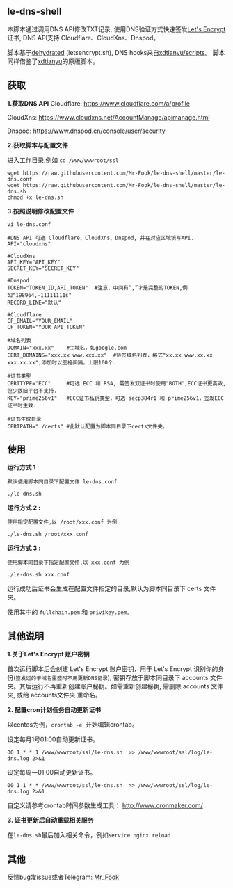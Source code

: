 le-dns-shell
----------------
本脚本通过调用DNS API修改TXT记录, 使用DNS验证方式快速签发[Let's Encrypt](https://letsencrypt.org/)证书, DNS API支持 Cloudflare、CloudXns、Dnspod。

脚本基于[dehydrated](https://github.com/lukas2511/dehydrated) (letsencrypt.sh), DNS hooks来自[xdtianyu/scripts](https://github.com/xdtianyu/scripts/tree/master/le-dns)。 脚本同样借鉴了[xdtianyu](https://github.com/xdtianyu/scripts/tree/master/le-dns)的原版脚本。

## 获取

**1.获取DNS API**
Cloudflare: https://www.cloudflare.com/a/profile

CloudXns: https://www.cloudxns.net/AccountManage/apimanage.html

Dnspod: https://www.dnspod.cn/console/user/security

**2.获取脚本与配置文件**

进入工作目录,例如 `cd /www/wwwroot/ssl`
```
wget https://raw.githubusercontent.com/Mr-Fook/le-dns-shell/master/le-dns.conf
wget https://raw.githubusercontent.com/Mr-Fook/le-dns-shell/master/le-dns.sh
chmod +x le-dns.sh
```

**3.按照说明修改配置文件** 

```vi le-dns.conf```
```
#DNS API 可选 Cloudflare、CloudXns、Dnspod, 并在对应区域填写API.
API="cloudxns"

#CloudXns
API_KEY="API_KEY"
SECRET_KEY="SECRET_KEY"

#Dnspod
TOKEN="TOKEN_ID,API_TOKEN"  #注意，中间有“,”才是完整的TOKEN,例如"198964,-11111111s"
RECORD_LINE="默认"

#Cloudflare
CF_EMAIL="YOUR_EMAIL"
CF_TOKEN="YOUR_API_TOKEN"

#域名列表
DOMAIN="xxx.xx"    #主域名，如google.com
CERT_DOMAINS="xxx.xx www.xxx.xx"  #待签域名列表，格式"xx.xx www.xx.xx xxx.xx.xx",添加时以空格间隔，上限100个.

#证书类型
CERTTYPE="ECC"     #可选 ECC 和 RSA, 需签发双证书时使用"BOTH",ECC证书更高效,但少数旧平台不支持.
KEY="prime256v1"   #ECC证书私钥类型，可选 secp384r1 和 prime256v1，签发ECC证书时生效.

#证书生成目录
CERTPATH="./certs" #此默认配置为脚本同目录下certs文件夹。
```

## 使用
**运行方式 1 :** 

`默认使用脚本同目录下配置文件 le-dns.conf`
```
./le-dns.sh
```
**运行方式 2 :** 

`使用指定配置文件,以 /root/xxx.conf 为例`
```
./le-dns.sh /root/xxx.conf
```
**运行方式 3 :**

`使用脚本同目录下指定配置文件,以 xxx.conf 为例`
```
./le-dns.sh xxx.conf
```
运行成功后证书会生成在配置文件指定的目录,默认为脚本同目录下 certs 文件夹。

使用其中的 `fullchain.pem` 和 `privikey.pem`。


## 其他说明
**1.关于Let's Encrypt 账户密钥** 

首次运行脚本后会创建 Let's Encrypt 账户密钥，用于 Let's Encrypt 识别你的身份(`签发过的子域名重签时不用更新DNS记录`), 密钥存放于脚本同目录下 accounts 文件夹。其后运行不再重新创建账户秘钥。如需重新创建秘钥, 需删除 accounts 文件夹, 或给 accounts文件夹 重命名。


**2. 配置cron计划任务自动更新证书**

以centos为例，`crontab -e`  开始编辑crontab。

设定每月1号01:00自动更新证书。
```
00 1 * * 1 /www/wwwroot/ssl/le-dns.sh  >> /www/wwwroot/ssl/log/le-dns.log 2>&1
```
设定每周一01:00自动更新证书。
```
00 1 1 * * /www/wwwroot/ssl/le-dns.sh  >> /www/wwwroot/ssl/log/le-dns.log 2>&1
```
自定义请参考crontab时间参数生成工具： http://www.cronmaker.com/

**3. 证书更新后自动重载相关服务**

在`le-dns.sh`最后加入相关命令，例如`service nginx reload`
## 其他

反馈bug发issue或者Telegram: [Mr_Fook](https://t.me/Mr_Fook)
